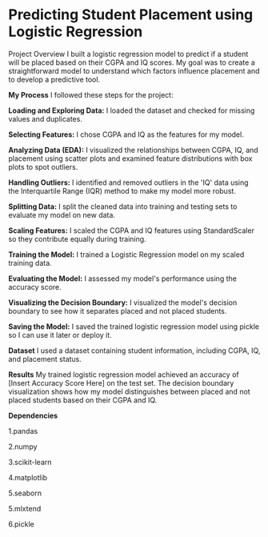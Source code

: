 # Predicting Student Placement using Logistic Regression

Project Overview
I built a logistic regression model to predict if a student will be placed based on their CGPA and IQ scores. My goal was to create a straightforward model to understand which factors influence placement and to develop a predictive tool.

**My Process**
I followed these steps for the project:

**Loading and Exploring Data:** I loaded the dataset and checked for missing values and duplicates.

**Selecting Features:** I chose CGPA and IQ as the features for my model.

**Analyzing Data (EDA):** I visualized the relationships between CGPA, IQ, and placement using scatter plots and examined feature distributions with box plots to spot outliers.

**Handling Outliers:** I identified and removed outliers in the 'IQ' data using the Interquartile Range (IQR) method to make my model more robust.

**Splitting Data:** I split the cleaned data into training and testing sets to evaluate my model on new data.

**Scaling Features:** I scaled the CGPA and IQ features using StandardScaler so they contribute equally during training.

**Training the Model:** I trained a Logistic Regression model on my scaled training data.

**Evaluating the Model:** I assessed my model's performance using the accuracy score.

**Visualizing the Decision Boundary:** I visualized the model's decision boundary to see how it separates placed and not placed students.

**Saving the Model:** I saved the trained logistic regression model using pickle so I can use it later or deploy it.

**Dataset**
I used a dataset containing student information, including CGPA, IQ, and placement status.

**Results**
My trained logistic regression model achieved an accuracy of [Insert Accuracy Score Here] on the test set. The decision boundary visualization shows how my model distinguishes between placed and not placed students based on their CGPA and IQ.

**Dependencies**

1.pandas

2.numpy

3.scikit-learn

4.matplotlib

5.seaborn

5.mlxtend

6.pickle
